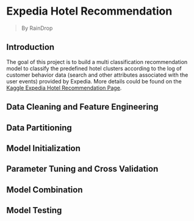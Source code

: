 # Expedia Hotel Recommendation
> By RainDrop


## Introduction

The goal of this project is to build a multi classification recommendation model to classify the predefined hotel clusters according to the log of customer behavior data (search and other attributes associated with the user events) provided by Expedia. More details could be found on the [Kaggle Expedia Hotel Recommendation Page](https://www.kaggle.com/c/expedia-hotel-recommendations). 

## Data Cleaning and Feature Engineering

## Data Partitioning

## Model Initialization

## Parameter Tuning and Cross Validation

## Model Combination

## Model Testing
